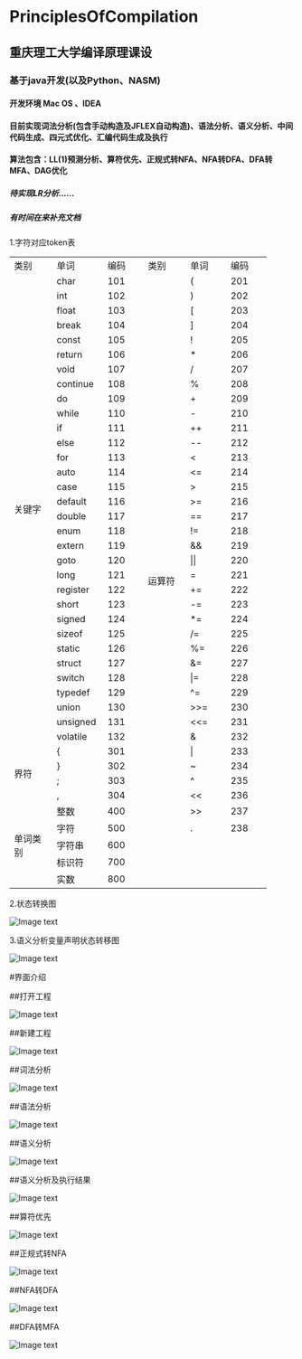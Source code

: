 # PrinciplesOfCompilation
## 重庆理工大学编译原理课设

### 基于java开发(以及Python、NASM)
#### 开发环境 Mac OS 、IDEA
#### 目前实现词法分析(包含手动构造及JFLEX自动构造)、语法分析、语义分析、中间代码生成、四元式优化、汇编代码生成及执行
#### 算法包含：LL(1)预测分析、算符优先、正规式转NFA、NFA转DFA、DFA转MFA、DAG优化
##### 待实现LR分析……

##### 有时间在来补充文档

1.字符对应token表

<table border=0 cellpadding=0 cellspacing=0 width=456 style='border-collapse:
 collapse;table-layout:fixed;width:341pt'>
 <col width=87 style='mso-width-source:userset;mso-width-alt:2773;width:65pt'>
 <col width=71 span=2 style='width:53pt'>
 <col width=85 style='mso-width-source:userset;mso-width-alt:2730;width:64pt'>
 <col width=71 span=2 style='width:53pt'>
 <tr height=20 style='height:15.0pt'>
  <td height=20 class=xl63 width=87 style='height:15.0pt;width:65pt'>类别</td>
  <td class=xl63 width=71 style='width:53pt'>单词</td>
  <td class=xl63 width=71 style='width:53pt'>编码</td>
  <td class=xl63 width=85 style='width:64pt'>类别</td>
  <td class=xl63 width=71 style='width:53pt'>单词</td>
  <td class=xl63 width=71 style='width:53pt'>编码</td>
 </tr>
 <tr height=20 style='height:15.0pt'>
  <td rowspan=32 height=640 class=xl63 style='height:480.0pt'>关键字</td>
  <td>char</td>
  <td class=xl63>101</td>
  <td rowspan=41 class=xl63>运算符</td>
  <td>(</td>
  <td class=xl63>201</td>
 </tr>
 <tr height=20 style='height:15.0pt'>
  <td height=20 style='height:15.0pt'>int</td>
  <td class=xl63>102</td>
  <td>)</td>
  <td class=xl63>202</td>
 </tr>
 <tr height=20 style='height:15.0pt'>
  <td height=20 style='height:15.0pt'>float</td>
  <td class=xl63>103</td>
  <td>[</td>
  <td class=xl63>203</td>
 </tr>
 <tr height=20 style='height:15.0pt'>
  <td height=20 style='height:15.0pt'>break</td>
  <td class=xl63>104</td>
  <td>]</td>
  <td class=xl63>204</td>
 </tr>
 <tr height=20 style='height:15.0pt'>
  <td height=20 style='height:15.0pt'>const</td>
  <td class=xl63>105</td>
  <td>!</td>
  <td class=xl63>205</td>
 </tr>
 <tr height=20 style='height:15.0pt'>
  <td height=20 style='height:15.0pt'>return</td>
  <td class=xl63>106</td>
  <td>*</td>
  <td class=xl63>206</td>
 </tr>
 <tr height=20 style='height:15.0pt'>
  <td height=20 style='height:15.0pt'>void</td>
  <td class=xl63>107</td>
  <td>/</td>
  <td class=xl63>207</td>
 </tr>
 <tr height=20 style='height:15.0pt'>
  <td height=20 style='height:15.0pt'>continue<span
  style='mso-spacerun:yes'> </span></td>
  <td class=xl63>108</td>
  <td>%</td>
  <td class=xl63>208</td>
 </tr>
 <tr height=20 style='height:15.0pt'>
  <td height=20 style='height:15.0pt'>do</td>
  <td class=xl63>109</td>
  <td>+</td>
  <td class=xl63>209</td>
 </tr>
 <tr height=20 style='height:15.0pt'>
  <td height=20 style='height:15.0pt'>while<span
  style='mso-spacerun:yes'> </span></td>
  <td class=xl63>110</td>
  <td>-</td>
  <td class=xl63>210</td>
 </tr>
 <tr height=20 style='height:15.0pt'>
  <td height=20 style='height:15.0pt'>if</td>
  <td class=xl63>111</td>
  <td>++</td>
  <td class=xl63>211</td>
 </tr>
 <tr height=20 style='height:15.0pt'>
  <td height=20 style='height:15.0pt'>else</td>
  <td class=xl63>112</td>
  <td>--</td>
  <td class=xl63>212</td>
 </tr>
 <tr height=20 style='height:15.0pt'>
  <td height=20 style='height:15.0pt'>for</td>
  <td class=xl63>113</td>
  <td>&lt;</td>
  <td class=xl63>213</td>
 </tr>
 <tr height=20 style='height:15.0pt'>
  <td height=20 style='height:15.0pt'>auto</td>
  <td class=xl63>114</td>
  <td>&lt;=</td>
  <td class=xl63>214</td>
 </tr>
 <tr height=20 style='height:15.0pt'>
  <td height=20 style='height:15.0pt'>case</td>
  <td class=xl63>115</td>
  <td>&gt;</td>
  <td class=xl63>215</td>
 </tr>
 <tr height=20 style='height:15.0pt'>
  <td height=20 style='height:15.0pt'>default</td>
  <td class=xl63>116</td>
  <td>&gt;=</td>
  <td class=xl63>216</td>
 </tr>
 <tr height=20 style='height:15.0pt'>
  <td height=20 style='height:15.0pt'>double</td>
  <td class=xl63>117</td>
  <td>==</td>
  <td class=xl63>217</td>
 </tr>
 <tr height=20 style='height:15.0pt'>
  <td height=20 style='height:15.0pt'>enum</td>
  <td class=xl63>118</td>
  <td>!=</td>
  <td class=xl63>218</td>
 </tr>
 <tr height=20 style='height:15.0pt'>
  <td height=20 style='height:15.0pt'>extern</td>
  <td class=xl63>119</td>
  <td>&amp;&amp;</td>
  <td class=xl63>219</td>
 </tr>
 <tr height=20 style='height:15.0pt'>
  <td height=20 style='height:15.0pt'>goto</td>
  <td class=xl63>120</td>
  <td>||</td>
  <td class=xl63>220</td>
 </tr>
 <tr height=20 style='height:15.0pt'>
  <td height=20 style='height:15.0pt'>long</td>
  <td class=xl63>121</td>
  <td>=</td>
  <td class=xl63>221</td>
 </tr>
 <tr height=20 style='height:15.0pt'>
  <td height=20 style='height:15.0pt'>register<span
  style='mso-spacerun:yes'> </span></td>
  <td class=xl63>122</td>
  <td>+=</td>
  <td class=xl63>222</td>
 </tr>
 <tr height=20 style='height:15.0pt'>
  <td height=20 style='height:15.0pt'>short</td>
  <td class=xl63>123</td>
  <td>-=</td>
  <td class=xl63>223</td>
 </tr>
 <tr height=20 style='height:15.0pt'>
  <td height=20 style='height:15.0pt'>signed</td>
  <td class=xl63>124</td>
  <td>*=</td>
  <td class=xl63>224</td>
 </tr>
 <tr height=20 style='height:15.0pt'>
  <td height=20 style='height:15.0pt'>sizeof</td>
  <td class=xl63>125</td>
  <td>/=</td>
  <td class=xl63>225</td>
 </tr>
 <tr height=20 style='height:15.0pt'>
  <td height=20 style='height:15.0pt'>static</td>
  <td class=xl63>126</td>
  <td>%=</td>
  <td class=xl63>226</td>
 </tr>
 <tr height=20 style='height:15.0pt'>
  <td height=20 style='height:15.0pt'>struct</td>
  <td class=xl63>127</td>
  <td>&amp;=</td>
  <td class=xl63>227</td>
 </tr>
 <tr height=20 style='height:15.0pt'>
  <td height=20 style='height:15.0pt'>switch</td>
  <td class=xl63>128</td>
  <td>|=</td>
  <td class=xl63>228</td>
 </tr>
 <tr height=20 style='height:15.0pt'>
  <td height=20 style='height:15.0pt'>typedef</td>
  <td class=xl63>129</td>
  <td>^=</td>
  <td class=xl63>229</td>
 </tr>
 <tr height=20 style='height:15.0pt'>
  <td height=20 style='height:15.0pt'>union</td>
  <td class=xl63>130</td>
  <td>&gt;&gt;=</td>
  <td class=xl63>230</td>
 </tr>
 <tr height=20 style='height:15.0pt'>
  <td height=20 style='height:15.0pt'>unsigned<span
  style='mso-spacerun:yes'> </span></td>
  <td class=xl63>131</td>
  <td>&lt;&lt;=</td>
  <td class=xl63>231</td>
 </tr>
 <tr height=20 style='height:15.0pt'>
  <td height=20 style='height:15.0pt'>volatile<span
  style='mso-spacerun:yes'> </span></td>
  <td class=xl63>132</td>
  <td>&amp;</td>
  <td class=xl63>232</td>
 </tr>
 <tr height=20 style='height:15.0pt'>
  <td rowspan=4 height=80 class=xl63 style='height:60.0pt'>界符</td>
  <td>{</td>
  <td class=xl63>301</td>
  <td>|</td>
  <td class=xl63>233</td>
 </tr>
 <tr height=20 style='height:15.0pt'>
  <td height=20 style='height:15.0pt'>}</td>
  <td class=xl63>302</td>
  <td>~</td>
  <td class=xl63>234</td>
 </tr>
 <tr height=20 style='height:15.0pt'>
  <td height=20 style='height:15.0pt'>;</td>
  <td class=xl63>303</td>
  <td>^</td>
  <td class=xl63>235</td>
 </tr>
 <tr height=20 style='height:15.0pt'>
  <td height=20 style='height:15.0pt'>,</td>
  <td class=xl63>304</td>
  <td>&lt;&lt;</td>
  <td class=xl63>236</td>
 </tr>
 <tr height=20 style='height:15.0pt'>
  <td rowspan=5 height=100 class=xl63 style='height:75.0pt'>单词类别</td>
  <td>整数</td>
  <td class=xl63>400</td>
  <td>&gt;&gt;</td>
  <td class=xl63>237</td>
 </tr>
 <tr height=20 style='height:15.0pt'>
  <td height=20 style='height:15.0pt'>字符</td>
  <td class=xl63>500</td>
  <td>.</td>
  <td class=xl63>238</td>
 </tr>
 <tr height=20 style='height:15.0pt'>
  <td height=20 style='height:15.0pt'>字符串</td>
  <td class=xl63>600</td>
  <td colspan=2 style='mso-ignore:colspan'></td>
 </tr>
 <tr height=20 style='height:15.0pt'>
  <td height=20 style='height:15.0pt'>标识符</td>
  <td class=xl63>700</td>
  <td colspan=2 style='mso-ignore:colspan'></td>
 </tr>
 <tr height=20 style='height:15.0pt'>
  <td height=20 style='height:15.0pt'>实数</td>
  <td class=xl63>800</td>
  <td colspan=2 style='mso-ignore:colspan'></td>
 </tr>
 <![if supportMisalignedColumns]>
 <tr height=0 style='display:none'>
  <td width=87 style='width:65pt'></td>
  <td width=71 style='width:53pt'></td>
  <td width=71 style='width:53pt'></td>
  <td width=85 style='width:64pt'></td>
  <td width=71 style='width:53pt'></td>
  <td width=71 style='width:53pt'></td>
 </tr>
 <![endif]>
</table>

2.状态转换图

  ![Image text](https://github.com/Lomesome/PrinciplesOfCompilation/blob/master/StateTransitionDiagram.png)

3.语义分析变量声明状态转移图

  ![Image text](https://github.com/Lomesome/PrinciplesOfCompilation/blob/master/变量声明状态转移图.png)



#界面介绍

##打开工程

  ![Image text](https://github.com/Lomesome/PrinciplesOfCompilation/blob/master/打开工程界面.png)
  
##新建工程

  ![Image text](https://github.com/Lomesome/PrinciplesOfCompilation/blob/master/新建工程.png)
  
##词法分析

  ![Image text](https://github.com/Lomesome/PrinciplesOfCompilation/blob/master/词法分析.png)
  
##语法分析

  ![Image text](https://github.com/Lomesome/PrinciplesOfCompilation/blob/master/语法分析.png)
  
##语义分析

  ![Image text](https://github.com/Lomesome/PrinciplesOfCompilation/blob/master/语义分析.png)
  
##语义分析及执行结果

  ![Image text](https://github.com/Lomesome/PrinciplesOfCompilation/blob/master/语义分析及执行结果.png)
 
##算符优先
 
  ![Image text](https://github.com/Lomesome/PrinciplesOfCompilation/blob/master/算符优先.png)
  
##正规式转NFA
 
  ![Image text](https://github.com/Lomesome/PrinciplesOfCompilation/blob/master/regtonfa.png)
  
##NFA转DFA
 
  ![Image text](https://github.com/Lomesome/PrinciplesOfCompilation/blob/master/nfatodfa.png)
  
##DFA转MFA
 
  ![Image text](https://github.com/Lomesome/PrinciplesOfCompilation/blob/master/dfatomfa.png)
  
